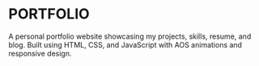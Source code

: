 # PORTFOLIO
A personal portfolio website showcasing my projects, skills, resume, and blog. Built using HTML, CSS, and JavaScript with AOS animations and responsive design.

